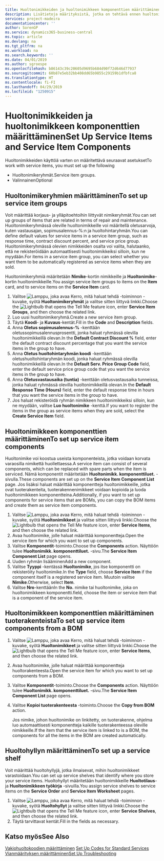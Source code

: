 ```yaml
---
title: Huoltonimikkeiden ja huoltonimikkeen komponenttien määrittäminen | Microsoft Docs
description: Lisätietoja määrityksistä, jotka on tehtävä ennen huoltonimikkeiden käyttöä. Esimerkiksi oletusarvot, kuten vastausaika, sopimusalennusprosentti ja huoltohintaryhmä, on määritettävä.
services: project-madeira
documentationcenter: ''
author: SorenGP
ms.service: dynamics365-business-central
ms.topic: article
ms.devlang: na
ms.tgt_pltfrm: na
ms.workload: na
ms.search.keywords: ''
ms.date: 04/01/2019
ms.author: sgroespe
ms.openlocfilehash: b86143c39c20605d9695b684d90f72d646d77937
ms.sourcegitcommit: 60b87e5eb32bb408dd65b9855c29159b1dfbfca8
ms.translationtype: HT
ms.contentlocale: fi-FI
ms.lasthandoff: 04/29/2019
ms.locfileid: "1250915"
---
```

# <a name="set-up-service-items-and-service-item-components"></a><span data-ttu-id="2fd93-103">Huoltonimikkeiden ja huoltonimikkeen komponenttien määrittäminen</span><span class="sxs-lookup"><span data-stu-id="2fd93-103">Set Up Service Items and Service Item Components</span></span>
<span data-ttu-id="2fd93-104">Huoltonimikkeiden käyttöä varten on määritettävä seuraavat asetukset</span><span class="sxs-lookup"><span data-stu-id="2fd93-104">To work with service items, you must set up the following</span></span>

* <span data-ttu-id="2fd93-105">Huoltonimikeryhmät.</span><span class="sxs-lookup"><span data-stu-id="2fd93-105">Service item groups.</span></span>
* <span data-ttu-id="2fd93-106">Valinnainen</span><span class="sxs-lookup"><span data-stu-id="2fd93-106">Optional</span></span>

## <a name="to-set-up-service-item-groups"></a><span data-ttu-id="2fd93-107">Huoltonimikeryhmien määrittäminen</span><span class="sxs-lookup"><span data-stu-id="2fd93-107">To set up service item groups</span></span>
<span data-ttu-id="2fd93-108">Voit määrittää korjaus- ja ylläpitoehtoihin liittyvät nimikeryhmät.</span><span class="sxs-lookup"><span data-stu-id="2fd93-108">You can set up groups of items that are related in terms of repair and maintenance.</span></span> <span data-ttu-id="2fd93-109">Huoltonimikeryhmässä oleville huoltonimikkeille voi määritellä oletusarvoja, kuten vastausajan, sopimusalennus-%:n ja huoltohintaryhmän.</span><span class="sxs-lookup"><span data-stu-id="2fd93-109">You can define default values for service items in a service item group, such as response time, contract discount percent, and service price group.</span></span> <span data-ttu-id="2fd93-110">Huoltonimikeryhmässä olevien nimikkeiden osalta voi valita, halutaanko, että ne rekisteröidään automaattisesti huoltonimikkeiksi silloin, kun ne myydään.</span><span class="sxs-lookup"><span data-stu-id="2fd93-110">For items in a service item group, you can select whether you want them to be automatically registered as service items when they are sold.</span></span>  

<span data-ttu-id="2fd93-111">Huoltonimikeryhmiä määritetään **Nimike**-kortin nimikkeille ja **Huoltonimike**-kortin huoltonimikkeille.</span><span class="sxs-lookup"><span data-stu-id="2fd93-111">You assign service item groups to items on the **Item** card, and to service items on the **Service Item** card.</span></span>  

1. <span data-ttu-id="2fd93-112">Valitse ![Lamppu, joka avaa Kerro, mitä haluat tehdä -toiminnon](media/ui-search/search_small.png "Kerro, mitä haluat tehdä") -kuvake, syötä **Huoltonimikeryhmät** ja valitse sitten liittyvä linkki.</span><span class="sxs-lookup"><span data-stu-id="2fd93-112">Choose the ![Lightbulb that opens the Tell Me feature](media/ui-search/search_small.png "Tell me what you want to do") icon, enter **Service Item Groups**, and then choose the related link.</span></span>  
2. <span data-ttu-id="2fd93-113">Luo uusi huoltonimikeryhmä.</span><span class="sxs-lookup"><span data-stu-id="2fd93-113">Create a new service item group.</span></span>  
3. <span data-ttu-id="2fd93-114">Täytä **Koodi**- ja **Kuvaus**-kentät.</span><span class="sxs-lookup"><span data-stu-id="2fd93-114">Fill in the **Code** and **Description** fields.</span></span>  
4. <span data-ttu-id="2fd93-115">Anna **Oletus sopimusalennus-%** -kenttään oletussopimusalennusprosentti, jonka haluat ryhmässä olevilla huoltonimikkeillä olevan.</span><span class="sxs-lookup"><span data-stu-id="2fd93-115">In the **Default Contract Discount %** field, enter the default contract discount percentage that you want the service items in the group to have.</span></span>  
5. <span data-ttu-id="2fd93-116">Anna **Oletus huoltohintaryhmän koodi** -kenttään oletushuoltohintaryhmän koodi, jonka haluat ryhmässä olevilla huoltonimikkeillä olevan.</span><span class="sxs-lookup"><span data-stu-id="2fd93-116">In the **Default Serv. Price Group Code** field, enter the default service price group code that you want the service items in the group to have.</span></span>  
6. <span data-ttu-id="2fd93-117">Anna **Oletusvastausaika (tuntia)** -kenttään oletusvastausaika tunneissa, jonka haluat ryhmässä olevilla huoltonimikkeillä olevan.</span><span class="sxs-lookup"><span data-stu-id="2fd93-117">In the **Default Response Time (Hours)** field, enter the default response time in hours that you want the service items in the group to have.</span></span>  
7. <span data-ttu-id="2fd93-118">Jos haluat rekisteröidä ryhmän nimikkeen huoltonimikkeiksi silloin, kun ne myydään, valitse **Luo huoltonimike** -kenttä.</span><span class="sxs-lookup"><span data-stu-id="2fd93-118">If you want to register the items in the group as service items when they are sold, select the **Create Service Item** field.</span></span>  

## <a name="to-set-up-service-item-components"></a><span data-ttu-id="2fd93-119">Huoltonimikkeen komponenttien määrittäminen</span><span class="sxs-lookup"><span data-stu-id="2fd93-119">To set up service item components</span></span>
<span data-ttu-id="2fd93-120">Huoltonimike voi koostua useista komponenteista, jotka voidaan korvata varaosilla nimikettä huollettaessa.</span><span class="sxs-lookup"><span data-stu-id="2fd93-120">A service item can consist of several components, which can be replaced with spare parts when the item is serviced.</span></span> <span data-ttu-id="2fd93-121">Nämä komponentit määritetään **Huoltonimikk. komponenttiluet.** -sivulla.</span><span class="sxs-lookup"><span data-stu-id="2fd93-121">These components are set up on the **Service Item Component List** page.</span></span> <span data-ttu-id="2fd93-122">Jos lisäksi haluat määrittää komponentteja huoltonimikkeille, jotka ovat tuoterakenteita, tuoterakennenimikkeet voidaan kopioida ja luoda huoltonimikkeen komponentteina.</span><span class="sxs-lookup"><span data-stu-id="2fd93-122">Additionally, if you want to set up components for service items that are BOMs, you can copy the BOM items and create them as service item components.</span></span>

1. <span data-ttu-id="2fd93-123">Valitse ![Lamppu, joka avaa Kerro, mitä haluat tehdä -toiminnon](media/ui-search/search_small.png "Kerro, mitä haluat tehdä") -kuvake, syötä **Huoltonimikkeet** ja valitse sitten liittyvä linkki.</span><span class="sxs-lookup"><span data-stu-id="2fd93-123">Choose the ![Lightbulb that opens the Tell Me feature](media/ui-search/search_small.png "Tell me what you want to do") icon, enter **Service Items**, and then choose the related link.</span></span>
2. <span data-ttu-id="2fd93-124">Avaa huoltonimike, jolle haluat määrittää komponentteja.</span><span class="sxs-lookup"><span data-stu-id="2fd93-124">Open the service item for which you want to set up components.</span></span>  
3. <span data-ttu-id="2fd93-125">Valitse **Komponentit**-toiminto.</span><span class="sxs-lookup"><span data-stu-id="2fd93-125">Choose the **Components** action.</span></span> <span data-ttu-id="2fd93-126">Näyttöön tulee **Huoltonimikk. komponenttiluet.** -sivu.</span><span class="sxs-lookup"><span data-stu-id="2fd93-126">The **Service Item Component List** page opens.</span></span>  
4. <span data-ttu-id="2fd93-127">Uuden ryhmän lisääminen</span><span class="sxs-lookup"><span data-stu-id="2fd93-127">Add a new component.</span></span>  
5. <span data-ttu-id="2fd93-128">Valitse **Tyyppi** -kentässä **Huoltonimike**, jos itse komponentti on rekisteröity huoltonimike.</span><span class="sxs-lookup"><span data-stu-id="2fd93-128">In the **Type** field, choose **Service Item** if the component itself is a registered service item.</span></span> <span data-ttu-id="2fd93-129">Muutoin valitse **Nimike**.</span><span class="sxs-lookup"><span data-stu-id="2fd93-129">Otherwise, select **Item**.</span></span>  
6. <span data-ttu-id="2fd93-130">Valitse **Nro**-kenttään</span><span class="sxs-lookup"><span data-stu-id="2fd93-130">In the **No.**</span></span> <span data-ttu-id="2fd93-131">nimike tai huoltonimike, joka on huoltonimikkeen komponentti.</span><span class="sxs-lookup"><span data-stu-id="2fd93-131">field, choose the item or service item that is a component of the service item.</span></span>  

## <a name="to-set-up-service-item-components-from-a-bom"></a><span data-ttu-id="2fd93-132">Huoltonimikkeen komponenttien määrittäminen tuoterakenteista</span><span class="sxs-lookup"><span data-stu-id="2fd93-132">To set up service item components from a BOM</span></span>
1.  <span data-ttu-id="2fd93-133">Valitse ![Lamppu, joka avaa Kerro, mitä haluat tehdä -toiminnon](media/ui-search/search_small.png "Kerro, mitä haluat tehdä") -kuvake, syötä **Huoltonimikkeet** ja valitse sitten liittyvä linkki.</span><span class="sxs-lookup"><span data-stu-id="2fd93-133">Choose the ![Lightbulb that opens the Tell Me feature](media/ui-search/search_small.png "Tell me what you want to do") icon, enter **Service Items**, and then choose the related link.</span></span>  
2. <span data-ttu-id="2fd93-134">Avaa huoltonimike, jolle haluat määrittää komponentteja huoltorakenteesta.</span><span class="sxs-lookup"><span data-stu-id="2fd93-134">Open the service item for which you want to set up components from a BOM.</span></span>  
3. <span data-ttu-id="2fd93-135">Valitse **Komponentit**-toiminto.</span><span class="sxs-lookup"><span data-stu-id="2fd93-135">Choose the **Components** action.</span></span> <span data-ttu-id="2fd93-136">Näyttöön tulee **Huoltonimikk. komponenttiluet.** -sivu.</span><span class="sxs-lookup"><span data-stu-id="2fd93-136">The **Service Item Component List** page opens.</span></span>  
4. <span data-ttu-id="2fd93-137">Valitse **Kopioi tuoterakenteesta** -toiminto.</span><span class="sxs-lookup"><span data-stu-id="2fd93-137">Choose the **Copy from BOM** action.</span></span>  

    <span data-ttu-id="2fd93-138">Jos nimike, johon huoltonimike on linkitetty, on tuoterakenne, ohjelma luo automaattisesti komponentteja kaikille tuoterakenteessa oleville nimikkeille.</span><span class="sxs-lookup"><span data-stu-id="2fd93-138">If the item that the service item is linked to is a BOM, the components for all the items in the BOM are created automatically.</span></span>  

## <a name="to-set-up-a-service-shelf"></a><span data-ttu-id="2fd93-139">Huoltohyllyn määrittäminen</span><span class="sxs-lookup"><span data-stu-id="2fd93-139">To set up a service shelf</span></span>
<span data-ttu-id="2fd93-140">Voit määrittää huoltohyllyjä, jotka ilmaisevat, mihin huoltonimikkeet varastoidaan.</span><span class="sxs-lookup"><span data-stu-id="2fd93-140">You can set up service shelves that identify where you store your service items.</span></span> <span data-ttu-id="2fd93-141">Huoltohyllyt määritetään huoltonimikkeille **Huoltotilaus**- ja **Huoltonimikkeen työkirja** -sivuilla.</span><span class="sxs-lookup"><span data-stu-id="2fd93-141">You assign service shelves to service items on the **Service Order** and **Service Item Worksheet** pages.</span></span>  

1. <span data-ttu-id="2fd93-142">Valitse ![Lamppu, joka avaa Kerro, mitä haluat tehdä -toiminnon](media/ui-search/search_small.png "Kerro, mitä haluat tehdä") -kuvake, syötä **Huoltohyllyt** ja valitse sitten liittyvä linkki.</span><span class="sxs-lookup"><span data-stu-id="2fd93-142">Choose the ![Lightbulb that opens the Tell Me feature](media/ui-search/search_small.png "Tell me what you want to do") icon, enter **Service Shelves**, and then choose the related link.</span></span>
2. <span data-ttu-id="2fd93-143">Täytä tarvittavat kentät.</span><span class="sxs-lookup"><span data-stu-id="2fd93-143">Fill in the fields as necessary.</span></span>

## <a name="see-also"></a><span data-ttu-id="2fd93-144">Katso myös</span><span class="sxs-lookup"><span data-stu-id="2fd93-144">See Also</span></span>
<span data-ttu-id="2fd93-145">[Vakiohuoltokoodien määrittäminen](service-how-setup-service-coding.md) </span><span class="sxs-lookup"><span data-stu-id="2fd93-145">[Set Up Codes for Standard Services](service-how-setup-service-coding.md) </span></span>  
[<span data-ttu-id="2fd93-146">Vianmäärityksen määrittäminen</span><span class="sxs-lookup"><span data-stu-id="2fd93-146">Set Up Troubleshooting</span></span>](service-how-setup-troubleshooting.md)
